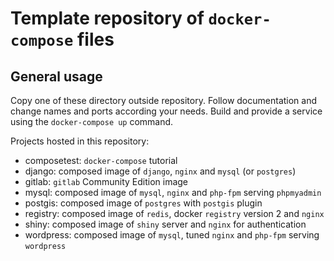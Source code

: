 
Template repository of `docker-compose` files
===========================================

General usage
-------------

Copy one of these directory outside repository. Follow documentation and change
names and ports according your needs. Build and provide a service using the
`docker-compose up` command.

Projects hosted in this repository:

* composetest: `docker-compose` tutorial
* django: composed image of `django`, `nginx` and `mysql` (or `postgres`)
* gitlab: `gitlab` Community Edition image
* mysql: composed image of `mysql`, `nginx` and `php-fpm` serving `phpmyadmin`
* postgis: composed image of `postgres` with `postgis` plugin
* registry: composed image of `redis`, docker `registry` version 2 and `nginx`
* shiny: composed image of `shiny` server and `nginx` for authentication
* wordpress: composed image of `mysql`, tuned `nginx` and `php-fpm` serving
  `wordpress`
